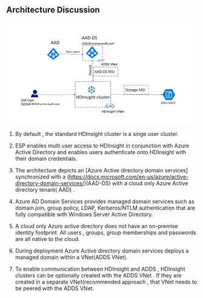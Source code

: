 
## Architecture Discussion 

![HDICreate6](https://github.com/arnabganguly/HDInsightESPLab/blob/master/images/Picture56.png) 

1. By default , the standard HDInsight cluster is a singe user cluster. 
2. ESP enables multi user access to HDInsight in conjunction with Azure Active Directory  and enables users authenticate onto HDInsight with their domain credentials. 

3. The architecture depicts an [Azure Active directory domain services] synchronized with a (https://docs.microsoft.com/en-us/azure/active-directory-domain-services/)(AAD-DS) with a cloud only Azure Active directory tenant( AAD) . 

4. Azure AD Domain Services provides managed domain services such as domain join, group policy, LDAP, Kerberos/NTLM authentication that are fully compatible with Windows Server Active Directory.

5. A cloud only Azure active directory does not have an on-premise identity footprint. All users , groups, group memberships and passwords are all native to the cloud. 

6. During deployment Azure Active directory domain services deploys a managed domain within a VNet(ADDS VNet). 

7. To enable communication between HDInsight and ADDS , HDInsight clusters can be optionally created with the ADDS VNet . If they are created in a separate VNet(recommended approach , that VNet needs to be peered with the ADDS VNet. 



<!--stackedit_data:
eyJoaXN0b3J5IjpbMTA5ODExMTc4NywtMjA2ODY3NTk5MywtMT
Y5NTcyNjczNiw5Njc4NjUwMjgsLTE3NjcwNDkwMzgsLTE4MDUx
NTczOTAsLTE3NjY5Mzc2OThdfQ==
-->